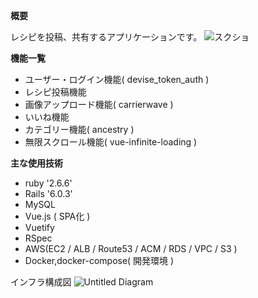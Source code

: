 **概要**

レシピを投稿、共有するアプリケーションです。
![スクショ](https://user-images.githubusercontent.com/67169292/93557425-ea171700-f9b5-11ea-8d44-934c56e40c65.png)

**機能一覧**

- ユーザー・ログイン機能( devise_token_auth )
- レシピ投稿機能
- 画像アップロード機能( carrierwave )
- いいね機能
- カテゴリー機能( ancestry )
- 無限スクロール機能( vue-infinite-loading )


**主な使用技術**

- ruby '2.6.6'
- Rails '6.0.3'
- MySQL
- Vue.js ( SPA化 )
- Vuetify
- RSpec
- AWS(EC2 / ALB / Route53 / ACM / RDS / VPC / S3 )
- Docker,docker-compose( 開発環境 )

インフラ構成図
![Untitled Diagram](https://user-images.githubusercontent.com/67169292/93694995-19ac5780-fb4d-11ea-8360-f7b09296f7f1.png)
